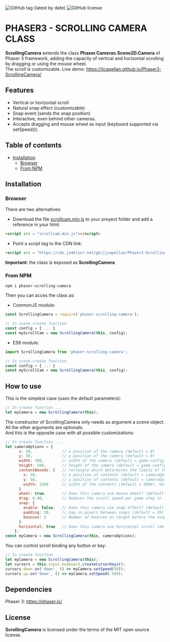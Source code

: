 ![GitHub tag (latest by date)](https://img.shields.io/github/tag-date/jjcapellan/Phaser3-ScrollingCamera.svg)
![GitHub license](https://img.shields.io/github/license/jjcapellan/Phaser3-ScrollingCamera.svg)
# PHASER3 - SCROLLING CAMERA CLASS
**ScrollingCamera** extends the class **Phaser.Cameras.Scene2D.Camera** of Phaser 3 framework, adding the capacity of vertical and horizontal scrolling by dragging or using the mouse wheel.  
The scroll is customizable.
Live demo: https://jjcapellan.github.io/Phaser3-ScrollingCamera/  

## Features
* Vertical or horizontal scroll
* Natural snap effect (customizable)
* Snap event (sends the snap position)
* Interactive, even behind other cameras.
* Accepts dragging and mouse wheel as input (keyboard supported via setSpeed()).

## Table of contents
* [Installation](#Installation)
  * [Browser](#Browser)
  * [From NPM](#From-NPM)

## Installation
### Browser
There are two alternatives:
* Download the file [scrollcam.min.js](https://cdn.jsdelivr.net/gh/jjcapellan/Phaser3-ScrollingCamera@2.0.0/dist/scrollcam.min.js) to your proyect folder and add a reference in your html:
```html
<script src = "scrollcam.min.js"></script>
```  
* Point a script tag to the CDN link:
```html
<script src = "https://cdn.jsdelivr.net/gh/jjcapellan/Phaser3-ScrollingCamera@2.0.0/dist/scrollcam.min.js"></script>
```  
**Important**: the class is exposed as **ScrollingCamera**
### From NPM
```
npm i phaser-scrolling-camera
```
Then you can acces the class as:
* CommonJS module:
```javascript
const ScrollingCamera = require('phaser-scrolling-camera');

// In scene.create function
const config = { ... }
const myScrollCam = new ScrollingCamera(this, config);
```
* ES6 module:
```javascript
import ScrollingCamera from 'phaser-scrolling-camera';

// In scene.create function
const config = { ... }
const myScrollCam = new ScrollingCamera(this, config);
```
## How to use
This is the simplest case (uses the default parameters):
```javascript
// In create function ...
let myCamera = new ScrollingCamera(this);
```
The constructor of ScrollingCamera only needs as argument a scene object. All the other arguments are optionals.  
And this is the opposite case with all possible customizations:
```javascript
// In create function ...
let cameraOptions = {
      x: 50,             // x position of the camera (default = 0)
      y: 50,             // y position of the camera (default = 0)
      width: 300,        // width of the camera (default = game.config.width)
      height: 500,       // height of the camera (default = game.config.height)
      contentBounds: {   // rectangle which determines the limits of the area where the camera is looking
        x: 50,           // x position of contents (default = cameraOptions.x)
        y: 50,           // y position of contents (default = cameraOptions.y)
        width: 1200      // width of the contents (default = 5000). Vertical camera uses "height" instead "width".
      }
      wheel: true,       // Does this camera use mouse wheel? (default = false)
      drag: 0.90,        // Reduces the scroll speed per game step in 10%. (default = 0.95)      
      snap: {
        enable: false,   // Does this camera use snap effect? (default = false)
        padding: 20,     // Gap in pixels between snaps (default = 20)
        bounces: 3       // Number of bounces on target before the snap (default = 3)
      }
      horizontal: true   // Does this camera use horizontal scroll (default = false)
    };
const myCamera = new ScrollingCamera(this, cameraOptions);
```
You can control scroll binding any button or key:
```javascript
// In create function ...
let myCamera = new ScrollingCamera(this);
let cursors = this.input.keyboard.createCursorKeys();
cursors.down.on('down', () => myCamera.setSpeed(50));
cursors.up.on('down', () => myCamera.setSpeed(-50));
```
## Dependencies
Phaser 3: https://phaser.io/
## License
**ScrollingCamera** is licensed under the terms of the MIT open source license.

